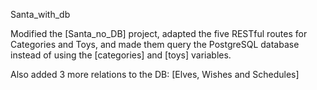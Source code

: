 Santa_with_db


Modified the [Santa_no_DB] project, adapted the five RESTful routes for Categories and Toys, and made them query the PostgreSQL database instead of using the [categories] and [toys] variables.

Also added 3 more relations to the DB: [Elves, Wishes and Schedules]

